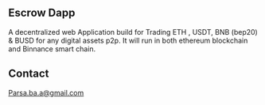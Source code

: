## Escrow Dapp

A decentralized web Application build for Trading ETH , USDT, BNB (bep20) & BUSD for any digital assets p2p. It will run in both ethereum blockchain and Binnance smart chain.

## Contact

Parsa.ba.a@gmail.com